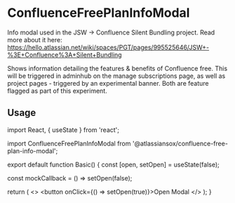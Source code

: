 # ConfluenceFreePlanInfoModal

Info modal used in the JSW -> Confluence Silent Bundling project. Read more about it here: https://hello.atlassian.net/wiki/spaces/PGT/pages/995525646/JSW+-%3E+Confluence%3A+Silent+Bundling

Shows information detailing the features & benefits of Confluence free. This will be triggered in adminhub on the manage subscriptions page, as well as project pages - triggered by an experimental banner. Both are feature flagged as part of this experiment.

## Usage

import React, { useState } from 'react';

import ConfluenceFreePlanInfoModal from '@atlassiansox/confluence-free-plan-info-modal';

export default function Basic() {
const [open, setOpen] = useState(false);

const mockCallback = () => setOpen(false);

return (
<>
<button onClick={() => setOpen(true)}>Open Modal</button>
<ConfluenceFreePlanInfoModal
        isOpen={open}
        onClose={mockCallback}
        onPrimaryActionClick={mockCallback}
        onSecondaryActionClick={mockCallback}
      />
</>
);
}
